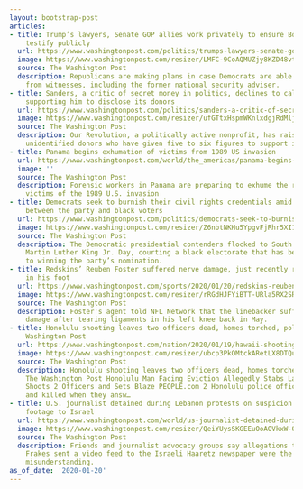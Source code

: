 ```yaml
---
layout: bootstrap-post
articles:
- title: Trump’s lawyers, Senate GOP allies work privately to ensure Bolton does not
    testify publicly
  url: https://www.washingtonpost.com/politics/trumps-lawyers-senate-gop-allies-work-privately-to-ensure-bolton-does-not-testify-publicly/2020/01/20/cbc67ef0-3bae-11ea-8872-5df698785a4e_story.html
  image: https://www.washingtonpost.com/resizer/LMFC-9CoAQMUZjy8KZD48vto2Ps=/1440x0/smart/arc-anglerfish-washpost-prod-washpost.s3.amazonaws.com/public/XSSK4FR3XQI6VL7CBEHLG63AWE.jpg
  source: The Washington Post
  description: Republicans are making plans in case Democrats are able to force testimony
    from witnesses, including the former national security adviser.
- title: Sanders, a critic of secret money in politics, declines to call on a group
    supporting him to disclose its donors
  url: https://www.washingtonpost.com/politics/sanders-a-critic-of-secret-money-in-politics-declines-to-call-on-a-group-supporting-him-to-disclose-its-donors/2020/01/20/e58f813e-27f8-11ea-ad73-2fd294520e97_story.html
  image: https://www.washingtonpost.com/resizer/ufGTtxHspmWKnlxdgjRdMlju2HY=/1440x0/smart/arc-anglerfish-washpost-prod-washpost.s3.amazonaws.com/public/7JOHOXBSFII6VICT3RWZIS5HOY.jpg
  source: The Washington Post
  description: Our Revolution, a politically active nonprofit, has raised money from
    unidentified donors who have given five to six figures to support its activities.
- title: Panama begins exhumation of victims from 1989 US invasion
  url: https://www.washingtonpost.com/world/the_americas/panama-begins-exhumation-of-victims-from-1989-us-invasion/2020/01/20/0de742e6-3bd8-11ea-afe2-090eb37b60b1_story.html
  image: ''
  source: The Washington Post
  description: Forensic workers in Panama are preparing to exhume the remains of some
    victims of the 1989 U.S. invasion
- title: Democrats seek to burnish their civil rights credentials amid complex relations
    between the party and black voters
  url: https://www.washingtonpost.com/politics/democrats-seek-to-burnish-their-civil-rights-credentials-amid-complex-relations-between-the-party-and-black-voters/2020/01/20/c50aa024-3b94-11ea-baca-eb7ace0a3455_story.html
  image: https://www.washingtonpost.com/resizer/Z6nbtNKHu5YpgvFjRhr5XI1y2Q4=/1440x0/smart/arc-anglerfish-washpost-prod-washpost.s3.amazonaws.com/public/4DQX6JB3YII6VOINKZJIA3B3HI.jpg
  source: The Washington Post
  description: The Democratic presidential contenders flocked to South Carolina on
    Martin Luther King Jr. Day, courting a black electorate that has become critical
    to winning the party’s nomination.
- title: Redskins’ Reuben Foster suffered nerve damage, just recently regained feeling
    in his foot
  url: https://www.washingtonpost.com/sports/2020/01/20/redskins-reuben-foster-suffered-nerve-damage-just-recently-regained-feeling-his-foot/
  image: https://www.washingtonpost.com/resizer/rRGdHJFYiBTT-URla5RX2SRlddE=/1440x0/smart/arc-anglerfish-washpost-prod-washpost.s3.amazonaws.com/public/EAQQIMD3D4I6TMPTWIZ74WAR54.jpg
  source: The Washington Post
  description: Foster's agent told NFL Network that the linebacker suffered long-lasting
    damage after tearing ligaments in his left knee back in May.
- title: Honolulu shooting leaves two officers dead, homes torched, police say - The
    Washington Post
  url: https://www.washingtonpost.com/nation/2020/01/19/hawaii-shooting/
  image: https://www.washingtonpost.com/resizer/ubcp3PkOMtckARetLX8DTQurLVI=/1440x0/smart/d1i4t8bqe7zgj6.cloudfront.net/thumbnails/5e24dd6ecff47e0009839952/b70d54fab4f445fa9f407c0c3ded74d6.jpg
  source: The Washington Post
  description: Honolulu shooting leaves two officers dead, homes torched, police say
    The Washington Post Honolulu Man Facing Eviction Allegedly Stabs Landlord, Fatally
    Shoots 2 Officers and Sets Blaze PEOPLE.com 2 Honolulu police officers were shot
    and killed when they answ…
- title: U.S. journalist detained during Lebanon protests on suspicion of sending
    footage to Israel
  url: https://www.washingtonpost.com/world/us-journalist-detained-during-lebanon-protests-on-suspicion-of-sending-footage-to-israel/2020/01/20/33b9947a-3bb4-11ea-afe2-090eb37b60b1_story.html
  image: https://www.washingtonpost.com/resizer/QeiYUysSKGEEuOoAOVkxW-OXWJs=/1440x0/smart/arc-anglerfish-washpost-prod-washpost.s3.amazonaws.com/public/AKKVMDBXUYI6VFKBSEDTANEBUQ.jpg
  source: The Washington Post
  description: Friends and journalist advocacy groups say allegations that Nicholas
    Frakes sent a video feed to the Israeli Haaretz newspaper were the result of a
    misunderstanding.
as_of_date: '2020-01-20'
---
```


